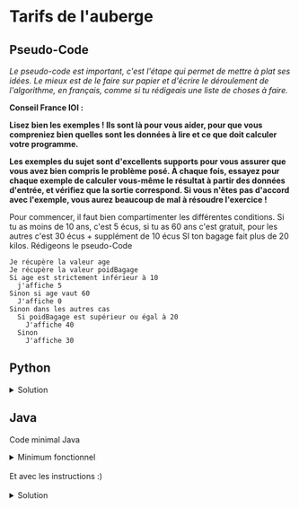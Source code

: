 # Tarifs de l'auberge

## Pseudo-Code

_Le pseudo-code est important, c'est l'étape qui permet de mettre à plat ses idées. Le mieux est de le faire sur papier et d'écrire le déroulement de l'algorithme, en français, comme si tu rédigeais une liste de choses à faire._

**Conseil France IOI :**

**Lisez bien les exemples ! Ils sont là pour vous aider, pour que vous compreniez bien quelles sont les données à lire et ce que doit calculer votre programme.**

**Les exemples du sujet sont d'excellents supports pour vous assurer que vous avez bien compris le problème posé. À chaque fois, essayez pour chaque exemple de calculer vous-même le résultat à partir des données d'entrée, et vérifiez que la sortie correspond. Si vous n'êtes pas d'accord avec l'exemple, vous aurez beaucoup de mal à résoudre l'exercice !**

Pour commencer, il faut bien compartimenter les différentes conditions. Si tu as moins de 10 ans, c'est 5 écus, si tu as 60 ans c'est gratuit, pour les autres c'est 30 écus + supplément de 10 écus SI ton bagage fait plus de 20 kilos. Rédigeons le pseudo-Code

```
Je récupère la valeur age
Je récupère la valeur poidBagage
Si age est strictement inférieur à 10
  j'affiche 5
Sinon si age vaut 60
  J'affiche 0
Sinon dans les autres cas
  Si poidBagage est supérieur ou égal à 20
    J'affiche 40
  Sinon
    J'affiche 30
```

## Python

<details>
  <summary>Solution</summary>

```Python
age = int(input())
poids = int(input())
if age < 10:
   print(5)
else:
   if age == 60:
      print(0)
   else:
      if poids >= 20:
         print(40)
      else:
         print(30)
```

</details>

## Java

Code minimal Java

<details>
  <summary>Minimum fonctionnel</summary>

```Java
  class Main {
    public static void main(String[] args) {
      // ton code ici
    }
  }
```

</details>

</br>
Et avec les instructions :)
</br>
</br>

<details>
  <summary>Solution</summary>


```Java
import algorea.Scanner;
class Main
{
   public static void main(String[] args)
   {
      Scanner entrée = new Scanner(System.in);
      int âge = entrée.nextInt();
      int poids = entrée.nextInt();
      if(âge < 10)
      {
         System.out.println("5");
      }
      else
      {
         if(âge == 60)
         {
            System.out.println("0");
         }
         else
         {
            if(poids >= 20)
            {
               System.out.println("40");
            }
            else
            {
               System.out.println("30");
            }
         }
      }
   }
}
```

</details>
